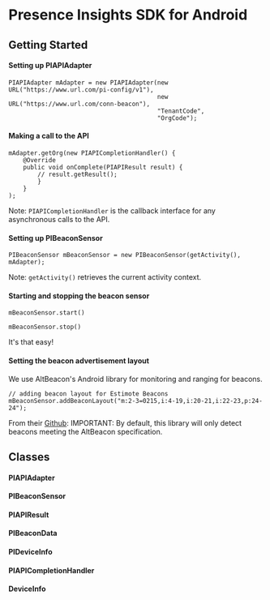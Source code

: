 # Presence Insights SDK for Android

## Getting Started
#### Setting up PIAPIAdapter

    PIAPIAdapter mAdapter = new PIAPIAdapter(new URL("https://www.url.com/pi-config/v1"),
                                             new URL("https://www.url.com/conn-beacon"),
                                             "TenantCode",
                                             "OrgCode");
                                             
#### Making a call to the API

    mAdapter.getOrg(new PIAPICompletionHandler() {
        @Override
        public void onComplete(PIAPIResult result) {
            // result.getResult();
            }
        }
    );

Note: `PIAPICompletionHandler` is the callback interface for any asynchronous calls to the API.
    
#### Setting up PIBeaconSensor

    PIBeaconSensor mBeaconSensor = new PIBeaconSensor(getActivity(), mAdapter);
    
Note: `getActivity()` retrieves the current activity context.
    
#### Starting and stopping the beacon sensor

    mBeaconSensor.start()
    
    mBeaconSensor.stop()
    
It's that easy!

#### Setting the beacon advertisement layout
We use AltBeacon's Android library for monitoring and ranging for beacons.  

    // adding beacon layout for Estimote Beacons
    mBeaconSensor.addBeaconLayout("m:2-3=0215,i:4-19,i:20-21,i:22-23,p:24-24");
    
From their [Github](https://github.com/AltBeacon/android-beacon-library): IMPORTANT: By default, this library will only detect beacons meeting the AltBeacon specification.



## Classes
#### PIAPIAdapter

#### PIBeaconSensor

#### PIAPIResult

#### PIBeaconData

#### PIDeviceInfo

#### PIAPICompletionHandler

#### DeviceInfo


